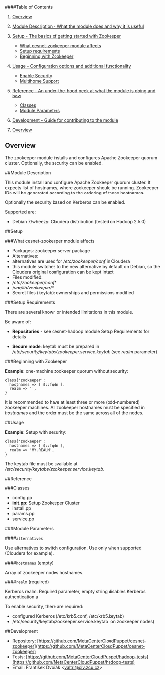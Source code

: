 ####Table of Contents

1. [Overview](#overview)
2. [Module Description - What the module does and why it is useful](#module-description)
3. [Setup - The basics of getting started with Zookeeper](#setup)
    * [What cesnet-zookeeper module affects](#what-zookeeepr-affects)
    * [Setup requirements](#setup-requirements)
    * [Beginning with Zookeeper](#beginning-with-zookeeeper)
4. [Usage - Configuration options and additional functionality](#usage)
    * [Enable Security](#security)
    * [Multihome Support](#multihome)
5. [Reference - An under-the-hood peek at what the module is doing and how](#reference)
    * [Classes](#classes)
    * [Module Parameters](#parameters)
6. [Development - Guide for contributing to the module](#development)


1. [Overview](#overview)

<a name="overview"></a>
## Overview

The zookeeper module installs and configures Apache Zookeeper quorum cluster. Optionally, the security can be enabled.

<a name="module-description"></a>
##Module Description

This module install and configure Apache Zookeeper quorum cluster. It expects list of hostnames, where zookeeper should be running. Zookeeper IDs will be generated according to the ordering of these hostnames.

Optionally the security based on Kerberos can be enabled.

Supported are:

* Debian 7/wheezy: Cloudera distribution (tested on Hadoop 2.5.0)

<a name="setup"></a>
##Setup

<a name="what-zookeeper-affects"></a>
###What cesnet-zookeeper module affects

* Packages: zookeeper server package
* Alternatives:
 * alternatives are used for */etc/zookeeper/conf* in Cloudera
 * this module switches to the new alternative by default on Debian, so the Cloudera original configuration can be kept intact
* Files modified:
 * */etc/zookeeper/conf\**
 * */var/lib/zookeeper/\**
* Secret files (keytab): ownerships and permissions modified

<a name="setup-requirements"></a>
###Setup Requirements

There are several known or intended limitations in this module.

Be aware of:

* **Repositories** - see cesnet-hadoop module Setup Requirements for details

* **Secure mode**: keytab must be prepared in */etc/security/keytabs/zookeeper.service.keytab* (see *realm* parameter)

<a name="beginning-with-zookeeper"></a>
###Beginning with Zookeeper

**Example**: one-machine zookeeper quorum without security:

    class{'zookeeper':
      hostnames => [ $::fqdn ],
      realm => '',
    }

It is recommended to have at least three or more (odd-numbered) zookeeper machines. All zookeeper hostnames must be specified in *hostnames* and the order must be the same across all of the nodes.

<a name="usage"></a>
##Usage

**Example**: Setup with security:

    class{'zookeeper':
      hostnames => [ $::fqdn ],
      realm => 'MY.REALM',
    }

The keytab file must be available at */etc/security/keytabs/zookeeper.service.keytab*.

<a name="reference"></a>
##Reference

<a name="classes"></a>
###Classes

* config.pp
* **init.pp**: Setup Zookeeper Cluster
* install.pp
* params.pp
* service.pp

<a name="parameters"></a>
###Module Parameters

####`alternatives`

Use alternatives to switch configuration. Use only when supported (Cloudera for example).

####`hostnames` (empty)

Array of zookeeper nodes hostnames.

####`realm` (required)

  Kerberos realm. Required parameter, empty string disables Kerberos authentication.a

  To enable security, there are required:

  * configured Kerberos (/etc/krb5.conf, /etc/krb5.keytab)
  * /etc/security/keytab/zookeeper.service.keytab (on zookeeper nodes)

<a name="development"></a>
##Development

* Repository: [https://github.com/MetaCenterCloudPuppet/cesnet-zookeeper](https://github.com/MetaCenterCloudPuppet/cesnet-zookeeper)
* Tests: [https://github.com/MetaCenterCloudPuppet/hadoop-tests](https://github.com/MetaCenterCloudPuppet/hadoop-tests)
* Email: František Dvořák &lt;valtri@civ.zcu.cz&gt;
